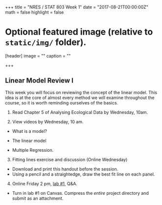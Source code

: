 +++
title = "NRES / STAT 803 Week 1"
date = "2017-08-21T00:00:00Z"
math = false
highlight = false

# Optional featured image (relative to `static/img/` folder).
[header]
image = ""
caption = ""

+++

## Linear Model Review I

This week you will focus on reviewing the concept of the linear
model. This idea is at the core of almost every method we will examine
throughout the course, so it is worth reminding ourselves of the
basics. 

1. Read Chapter 5 of Analysing Ecological Data by Wednesday, 10am.

2. View videos by Wednesday, 10 am.

* What is a model?

* The linear model

* Multiple Regression.

3. Fitting lines exercise and discussion (Online Wednesday)

* Download and print this handout before the session. 
* Using a pencil and a straightedge, draw the best fit line on each panel.

4. Online Friday 2 pm, [lab #1](lab_1/), Q&A.

* Turn in lab #1 on Canvas. Compress the *entire* project directory and submit as an attachment.